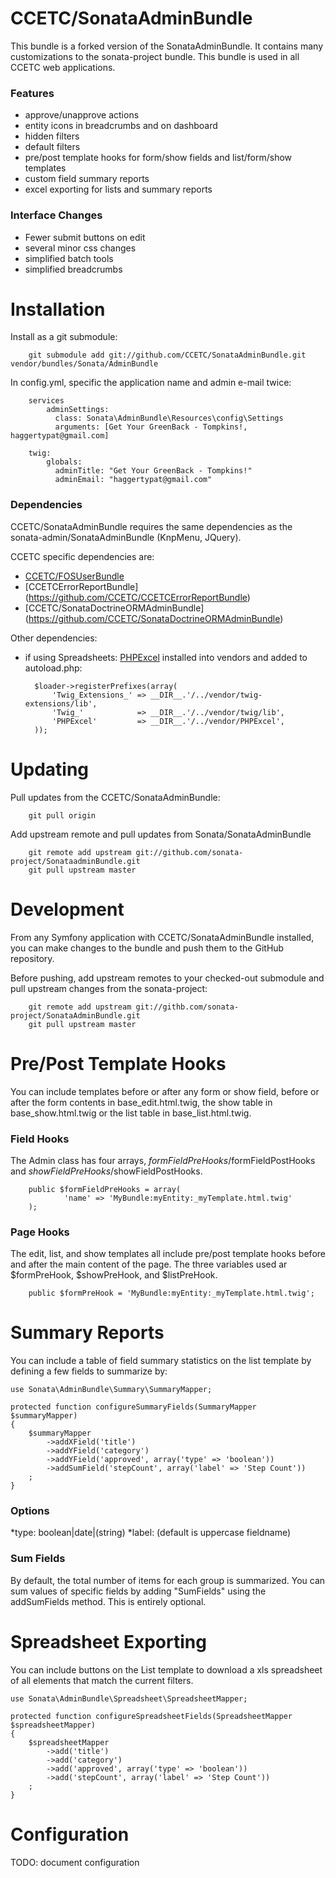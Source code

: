 CCETC/SonataAdminBundle
============

This bundle is a forked version of the SonataAdminBundle.
It contains many customizations to the sonata-project bundle.
This bundle is used in all CCETC web applications.

### Features
* approve/unapprove actions
* entity icons in breadcrumbs and on dashboard
* hidden filters
* default filters
* pre/post template hooks for form/show fields and list/form/show templates
* custom field summary reports
* excel exporting for lists and summary reports

### Interface Changes
* Fewer submit buttons on edit
* several minor css changes
* simplified batch tools
* simplified breadcrumbs

# Installation
Install as a git submodule:

        git submodule add git://github.com/CCETC/SonataAdminBundle.git vendor/bundles/Sonata/AdminBundle

In config.yml, specific the application name and admin e-mail twice:

        services
            adminSettings:
              class: Sonata\AdminBundle\Resources\config\Settings
              arguments: [Get Your GreenBack - Tompkins!, haggertypat@gmail.com]
        
        twig:
            globals:
              adminTitle: "Get Your GreenBack - Tompkins!"
              adminEmail: "haggertypat@gmail.com"
        

### Dependencies
CCETC/SonataAdminBundle requires the same dependencies as the sonata-admin/SonataAdminBundle (KnpMenu, JQuery).

CCETC specific dependencies are:

- [CCETC/FOSUserBundle](https://github.com/CCETC/FOSUserBundle)
- [CCETCErrorReportBundle] (https://github.com/CCETC/CCETCErrorReportBundle)
- [CCETC/SonataDoctrineORMAdminBundle] (https://github.com/CCETC/SonataDoctrineORMAdminBundle)

Other dependencies:

- if using Spreadsheets: [PHPExcel](http://phpexcel.codeplex.com/) installed into vendors and added to autoload.php:

        $loader->registerPrefixes(array(
            'Twig_Extensions_' => __DIR__.'/../vendor/twig-extensions/lib',
            'Twig_'            => __DIR__.'/../vendor/twig/lib',
            'PHPExcel'         => __DIR__.'/../vendor/PHPExcel',
        ));


# Updating
Pull updates from the CCETC/SonataAdminBundle:

        git pull origin

Add upstream remote and pull updates from Sonata/SonataAdminBundle

        git remote add upstream git://github.com/sonata-project/SonataadminBundle.git
        git pull upstream master


# Development
From any Symfony application with CCETC/SonataAdminBundle installed, you can make changes to the bundle and 
push them to the GitHub repository.


Before pushing, add upstream remotes to your checked-out submodule and pull upstream changes from the sonata-project:
        
        git remote add upstream git://githb.com/sonata-project/SonataAdminBundle.git
        git pull upstream master

# Pre/Post Template Hooks
You can include templates before or after any form or show field, before or after the form contents in base_edit.html.twig, the show table in base_show.html.twig or the list table in base_list.html.twig.

### Field Hooks
The Admin class has four arrays, $formFieldPreHooks/$formFieldPostHooks and $showFieldPreHooks/$showFieldPostHooks.

        public $formFieldPreHooks = array(
                'name' => 'MyBundle:myEntity:_myTemplate.html.twig'
        );
        
### Page Hooks
The edit, list, and show templates all include pre/post template hooks before and after the main content of the page.
The three variables used ar $formPreHook, $showPreHook, and $listPreHook.

        public $formPreHook = 'MyBundle:myEntity:_myTemplate.html.twig';

# Summary Reports
You can include a table of field summary statistics on the list template by defining a few fields to summarize by:

    use Sonata\AdminBundle\Summary\SummaryMapper;

    protected function configureSummaryFields(SummaryMapper $summaryMapper)
    {
        $summaryMapper
            ->addXField('title')
            ->addYField('category')
            ->addYField('approved', array('type' => 'boolean'))
            ->addSumField('stepCount', array('label' => 'Step Count'))
        ;
    }

### Options
*type: boolean|date|(string)
*label: (default is uppercase fieldname)

### Sum Fields
By default, the total number of items for each group is summarized.  You can sum values of specific fields by adding "SumFields" using the addSumFields method.  This is entirely optional. 

# Spreadsheet Exporting
You can include buttons on the List template to download a xls spreadsheet of all elements that match the current filters.
        
    use Sonata\AdminBundle\Spreadsheet\SpreadsheetMapper;

    protected function configureSpreadsheetFields(SpreadsheetMapper $spreadsheetMapper)
    {
        $spreadsheetMapper
            ->add('title')
            ->add('category')
            ->add('approved', array('type' => 'boolean'))
            ->add('stepCount', array('label' => 'Step Count'))
        ;
    }


# Configuration
TODO: document configuration
